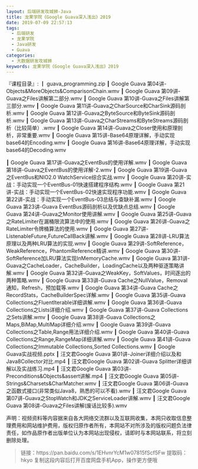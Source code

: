 ```yaml
---
layout: 后端研发攻城狮-Java
title: 龙果学院《Google Guava深入浅出》2019 
date: 2019-07-09 22:57:13
tags:
  - 后端研发
  - 龙果学院
  - Java研发
  - Guava
categories:
  - 大数据研发攻城狮
keywords: 龙果学院《Google Guava深入浅出》2019
---
```


『课程目录』: 
┃  guava_programming.zip
┃  Google Guava 第04讲-Objects&MoreObjects&ComparisonChain.wmv
┃  Google Guava 第09讲-Guava之Files讲解第二部分.wmv
┃  Google Guava 第10讲-Guava之Files讲解第三部分.wmv
┃  Google Guava 第11讲-Guava之CharSource和CharSink源码剖析.wmv
┃  Google Guava 第12讲-Guava之ByteSource和ByteSink源码剖析.wmv
┃  Google Guava 第13讲-Guava之CharStreams和ByteStreams源码剖析（比较简单）.wmv
┃  Google Guava 第14讲-Guava之Closer使用和原理剖析，非常重要.wmv
┃  Google Guava 第15讲-Base64原理详解，手动实现base64的Encoding.wmv
┃  Google Guava 第16讲-Base64原理详解，手动实现base64的Decoding.wmv
<!-- more -->  
┃  Google Guava 第17讲-Guava之EventBus的使用详解.wmv
┃  Google Guava 第18讲-Guava之EventBus的使用详解-2.wmv
┃  Google Guava 第19讲-Guava之EventBus和NIO2.0 WatchService综合实战.wmv
┃  Google Guava 第20讲-实战：手动实现一个EventBus-01快速搭建程序结构.wmv
┃  Google Guava 第21讲-实战：手动实现一个EventBus-02快速实现程序功能.wmv
┃  Google Guava 第22讲-实战：手动实现一个EventBus-03总结与查缺补漏.wmv
┃  Google Guava 第23讲-Guava EventBus源码剖析以及优缺点总结.wmv
┃  Google Guava 第24讲-Guava之Monitor使用讲解.wmv
┃  Google Guava 第25讲-Guava之RateLimiter在漏桶限流算法中的使用.wmv
┃  Google Guava 第26讲-Guava之RateLimiter令牌桶算法的使用.wmv
┃  Google Guava 第27讲-ListenableFuture,FutureCallBack讲解.wmv
┃  Google Guava 第28讲-LRU算法原理以及两种LRU算法的实现.wmv
┃  Google Guava 第29讲-SoftReference，WeakReference，PhantomReference精讲.wmv
┃  Google Guava 第30讲-SoftReference加LRU算法实现InMemoryCache.wmv
┃  Google Guava 第31讲-Guava之CacheLoader，CacheBuilder，LoadingCache以及两种驱逐策略讲解.wmv
┃  Google Guava 第32讲-Guava之WeakKey，SoftValues，时间逐出的两种策略.wmv
┃  Google Guava 第33讲-Guava Cache之NullValue，Removal通知，Refresh，预加载等.wmv
┃  Google Guava 第34讲-Guava Cache之RecordStats，CacheBuilderSpec详解.wmv
┃  Google Guava 第35讲-Guava Collections之FluentIterable详细讲解.wmv
┃  Google Guava 第36讲-Guava Collections之Lists详细介绍.wmv
┃  Google Guava 第37讲-Guava Collections之Sets讲解.wmv
┃  Google Guava 第38讲-Guava Collections之Maps,BiMap,MultiMap详细介绍.wmv
┃  Google Guava 第39讲-Guava Collections之Table,Range用法详细介绍.wmv
┃  Google Guava 第40讲-Guava Collections之Range,RangeMap详细讲解.wmv
┃  Google Guava 第41讲-Guava Collections之Immutable Collections,Sorted Collections.wmv
┃  Google Guava实战视频.pptx
┃  汪文君Google Guava 第01讲-Joiner详细介绍以及和Java8Collector对比.mp4
┃  汪文君Google Guava 第02讲-Guava Splitter详细讲解以及实战练习.mp4
┃  汪文君Google Guava 第03讲-Preconditions&Objects&assert讲解.mp4
┃  汪文君Google Guava 第05讲-Strings&Charsets&CharMatcher.wmv
┃  汪文君Google Guava 第06讲-Guava之函数式接口(非常类似Java8，熟悉的可以不看).wmv
┃  汪文君Google Guava 第07讲-Guava之StopWatch和JDK之ServiceLoader讲解.wmv
┃  汪文君Google Guava 第08讲-Guava之Files讲解(废话比较多).wmv

<div class="post-copyright">
    <div class="post-copyright__author">
      <span class="post-copyright-meta">声明：视频资料等内容据来自各大网络交流群以及互联网收集，本网只收取信息整理费用和网站维护费用，版权归原作者所有，本网站不对所涉及的版权问题负法律责任，如作品原作者出版单位认为本网站出现侵权，请即时与本网站联系，将立刻删除处理。 </span>
    </div>
</div>

<blockquote class="blockquote-center">
链接：https://pan.baidu.com/s/1EHvnrYcM1w07815fScf5Fw 
提取码：hkyo 
复制这段内容后打开百度网盘手机App，操作更方便哦
</blockquote>

